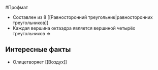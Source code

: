 #Профмат 
- Составлен из 8 [[Равносторонний треугольник|равносторонних треугольников]]
- Каждая вершина октаэдра является вершиной четырёх треугольников =>
## Интересные факты
- Олицетворяет [[Воздух]]  